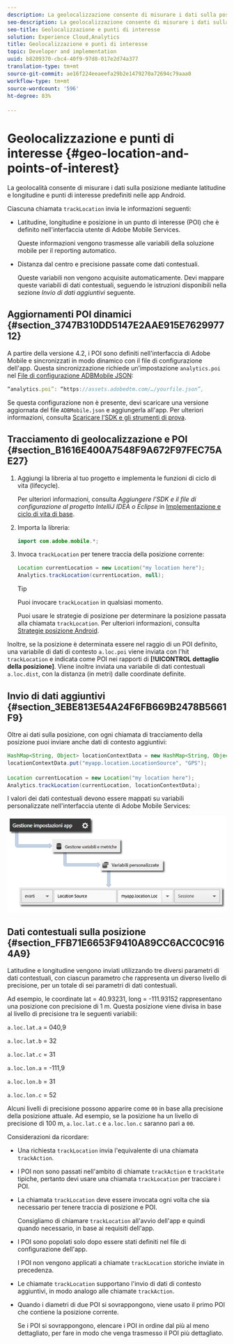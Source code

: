 ```yaml
---
description: La geolocalizzazione consente di misurare i dati sulla posizione mediante latitudine e longitudine e punti di interesse predefiniti nelle app Android.
seo-description: La geolocalizzazione consente di misurare i dati sulla posizione mediante latitudine e longitudine e punti di interesse predefiniti nelle app Android.
seo-title: Geolocalizzazione e punti di interesse
solution: Experience Cloud,Analytics
title: Geolocalizzazione e punti di interesse
topic: Developer and implementation
uuid: b8209370-cbc4-40f9-97d8-017e2d74a377
translation-type: tm+mt
source-git-commit: ae16f224eeaeefa29b2e1479270a72694c79aaa0
workflow-type: tm+mt
source-wordcount: '596'
ht-degree: 83%

---
```



# Geolocalizzazione e punti di interesse {#geo-location-and-points-of-interest}

La geolocalità consente di misurare i dati sulla posizione mediante latitudine e longitudine e punti di interesse predefiniti nelle app Android.

Ciascuna chiamata `trackLocation` invia le informazioni seguenti:

* Latitudine, longitudine e posizione in un punto di interesse (POI) che è definito nell&#39;interfaccia utente di Adobe Mobile Services.

   Queste informazioni vengono trasmesse alle variabili della soluzione mobile per il reporting automatico.

* Distanza dal centro e precisione passate come dati contestuali.

   Queste variabili non vengono acquisite automaticamente. Devi mappare queste variabili di dati contestuali, seguendo le istruzioni disponibili nella sezione *Invio di dati aggiuntivi* seguente.

## Aggiornamenti POI dinamici {#section_3747B310DD5147E2AAE915E762997712}

A partire della versione 4.2, i POI sono definiti nell&#39;interfaccia di Adobe Mobile e sincronizzati in modo dinamico con il file di configurazione dell&#39;app. Questa sincronizzazione richiede un’impostazione `analytics.poi` nel [File di configurazione ADBMobile JSON](/help/android/configuration/json-config/json-config.md):

```js
“analytics.poi”: “https://assets.adobedtm.com/…/yourfile.json”,
```

Se questa configurazione non è presente, devi scaricare una versione aggiornata del file `ADBMobile.json` e aggiungerla all&#39;app. Per ulteriori informazioni, consulta [Scaricare l’SDK e gli strumenti di prova](/help/android/getting-started/requirements.md).

## Tracciamento di geolocalizzazione e POI {#section_B1616E400A7548F9A672F97FEC75AE27}

1. Aggiungi la libreria al tuo progetto e implementa le funzioni di ciclo di vita (lifecycle).

   Per ulteriori informazioni, consulta *Aggiungere l’SDK e il file di configurazione al progetto IntelliJ IDEA o Eclipse* in [Implementazione e ciclo di vita di base](/help/android/getting-started/dev-qs.md).

1. Importa la libreria:

   ```java
   import com.adobe.mobile.*;
   ```

1. Invoca `trackLocation` per tenere traccia della posizione corrente:

   ```java
   Location currentLocation = new Location("my location here"); 
   Analytics.trackLocation(currentLocation, null);
   ```

   >[!TIP]
   >
   >Puoi invocare `trackLocation` in qualsiasi momento.

   Puoi usare le strategie di posizione per determinare la posizione passata alla chiamata `trackLocation`. Per ulteriori informazioni, consulta [Strategie posizione Android](https://developer.android.com/guide/topics/location/strategies.html).

Inoltre, se la posizione è determinata essere nel raggio di un POI definito, una variabile di dati di contesto `a.loc.poi` viene inviata con l&#39;hit `trackLocation` e indicata come POI nei rapporti di **[!UICONTROL dettaglio della posizione]**. Viene inoltre inviata una variabile di dati contestuali `a.loc.dist`, con la distanza (in metri) dalle coordinate definite.

## Invio di dati aggiuntivi {#section_3EBE813E54A24F6FB669B2478B5661F9}

Oltre ai dati sulla posizione, con ogni chiamata di tracciamento della posizione puoi inviare anche dati di contesto aggiuntivi:

```java
HashMap<String, Object> locationContextData = new HashMap<String, Object>(); 
locationContextData.put("myapp.location.LocationSource", "GPS"); 
 
Location currentLocation = new Location("my location here"); 
Analytics.trackLocation(currentLocation, locationContextData);
```

I valori dei dati contestuali devono essere mappati su variabili personalizzate nell&#39;interfaccia utente di Adobe Mobile Services:

![](assets/map-location-context-data.png)

## Dati contestuali sulla posizione {#section_FFB71E6653F9410A89CC6ACC0C9164A9}

Latitudine e longitudine vengono inviati utilizzando tre diversi parametri di dati contestuali, con ciascun parametro che rappresenta un diverso livello di precisione, per un totale di sei parametri di dati contestuali.

Ad esempio, le coordinate lat = 40.93231, long = -111.93152 rappresentano una posizione con precisione di 1 m. Questa posizione viene divisa in base al livello di precisione tra le seguenti variabili:

`a.loc.lat.a` = 040,9

`a.loc.lat.b` = 32

`a.loc.lat.c` = 31

`a.loc.lon.a` = -111,9

`a.loc.lon.b` = 31

`a.loc.lon.c` = 52

Alcuni livelli di precisione possono apparire come `00` in base alla precisione della posizione attuale. Ad esempio, se la posizione ha un livello di precisione di 100 m, `a.loc.lat.c` e `a.loc.lon.c` saranno pari a `00`.

Considerazioni da ricordare:

* Una richiesta `trackLocation` invia l&#39;equivalente di una chiamata `trackAction`.

* I POI non sono passati nell&#39;ambito di chiamate `trackAction` e `trackState` tipiche, pertanto devi usare una chiamata `trackLocation` per tracciare i POI.

* La chiamata `trackLocation` deve essere invocata ogni volta che sia necessario per tenere traccia di posizione e POI.

   Consigliamo di chiamare `trackLocation` all&#39;avvio dell&#39;app e quindi quando necessario, in base ai requisiti dell&#39;app.

* I POI sono popolati solo dopo essere stati definiti nel file di configurazione dell&#39;app.

   I POI non vengono applicati a chiamate `trackLocation` storiche inviate in precedenza.
* Le chiamate `trackLocation` supportano l&#39;invio di dati di contesto aggiuntivi, in modo analogo alle chiamate `trackAction`.

* Quando i diametri di due POI si sovrappongono, viene usato il primo POI che contiene la posizione corrente.

   Se i POI si sovrappongono, elencare i POI in ordine dal più al meno dettagliato, per fare in modo che venga trasmesso il POI più dettagliato.

